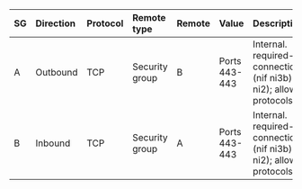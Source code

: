  | SG | Direction | Protocol | Remote type | Remote | Value | Description | 
 |  :---  |  :---  |  :---  |  :---  |  :---  |  :---  |  :---  | 
 | A | Outbound | TCP | Security group | B | Ports 443-443 | Internal. required-connections[0]: (nif ni3b)->(nif ni2); allowed-protocols[0] | 
 | B | Inbound | TCP | Security group | A | Ports 443-443 | Internal. required-connections[0]: (nif ni3b)->(nif ni2); allowed-protocols[0] | 
